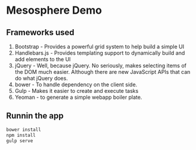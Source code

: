 # Mesosphere Demo
## Frameworks used
1. Bootstrap - Provides a powerful grid system to help build a simple UI
2. Handlebars.js - Provides templating support to dynamically build and add elements to the UI
3. jQuery - Well, because jQuery. No seriously, makes selecting items of the DOM much easier. Although there are new JavaScript APIs that can do what jQuery does.
4. bower - To handle dependency on the client side.
5. Gulp - Makes it easier to create and execute tasks
6. Yeoman - to generate a simple webapp boiler plate.

## Runnin the app
```sh
bower install
npm install
gulp serve
```